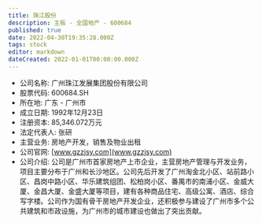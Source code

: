 ```yaml
---
title: 珠江股份
description: 主板 - 全国地产 - 600684
published: true
date: 2022-04-30T19:35:28.000Z
tags: stock
editor: markdown
dateCreated: 2022-01-01T00:00:00.000Z
---
```


- 公司名称: 广州珠江发展集团股份有限公司
- 股票代码: 600684.SH
- 所在地: 广东 - 广州市
- 成立日期: 1992年12月23日
- 注册资本: 85,346.072万元
- 法定代表人: 张研
- 主营业务: 房地产开发，销售及物业出租
- 公司官网: [www.gzzjsy.com](www.gzzjsy.com)
- 公司介绍: 公司是广州市首家房地产上市企业，主营房地产管理与开发业务，项目主要分布于广州和长沙地区。公司先后开发了广州淘金北小区、站前路小区、昌岗中路小区、华乐建筑组团、松柏岗小区、番禺市的南浦小区、金威大厦、金昌大厦、金盛大厦等项目，建有各种商品住宅、高级公寓、酒店、综合写字楼。公司作为国有骨干房地产开发企业，还积极参与建设了广州市多个公共建筑和市政设施，为广州市的城市建设也做出了突出贡献。


